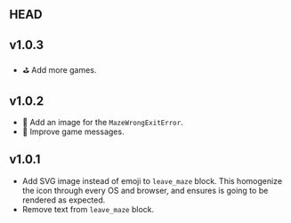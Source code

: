 ## HEAD

## v1.0.3

- ⛳ Add more games.

## v1.0.2

- 🎨 Add an image for the `MazeWrongExitError`.
- 🎨 Improve game messages.

## v1.0.1

- Add SVG image instead of emoji to `leave_maze` block. This homogenize the icon through every OS and browser, and ensures is going to be rendered as expected.
- Remove text from `leave_maze` block.
